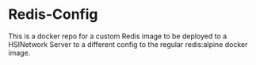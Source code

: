# Redis-Config

This is a docker repo for a custom Redis image to be deployed to a HSINetwork Server to a different config to the regular redis:alpine docker image.
